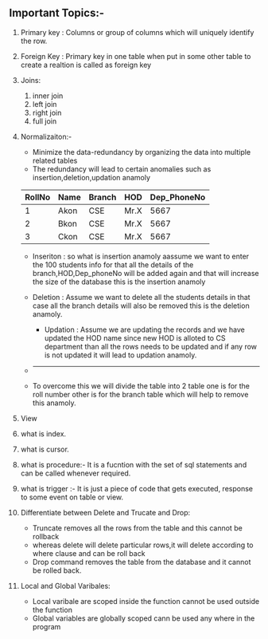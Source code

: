 
## Important Topics:-

1. Primary key : Columns or group of columns which will uniquely identify the row.

2. Foreign Key : Primary key in one table when put in some other table to create a realtion is called as foreign key
3. Joins: 
	1. inner join
	2. left join
	3. right join
	4. full join
4. Normalizaiton:-
	* Minimize the data-redundancy  by organizing the data into multiple related tables
	* The redundancy will lead to certain anomalies such as insertion,deletion,updation anamoly

	 | RollNo | Name | Branch | HOD | Dep_PhoneNo |
	 |--------|------|--------|-----|-------------|
	 | 1      | Akon | CSE	  | Mr.X| 5667        |
	 | 2	  | Bkon | CSE    | Mr.X| 5667	      |
	 | 3	  | Ckon | CSE	  | Mr.X| 5667	      |



	* Inseriton :  so what is insertion anamoly aassume we want to enter the 100 students info
	  for that all the details of the branch,HOD,Dep_phoneNo will be added again and that will increase the size of the database
	  this is the insertion anamoly

	* Deletion :  Assume we want to delete all the students details in that case all the branch details will also be removed 
			this is the deletion anamoly.
        * Updation : Assume we are updating the records and we have updated the HOD name since new HOD is alloted to CS department
		     than all the rows needs to be updated and if any row is not updated it will lead to updation anamoly.
	
	* ------------------------------------------------------------------
	* To overcome this we will divide the table into 2 table one is for the roll number other is for the branch table which will help to 
	 remove this anamoly.

5. View
6. what is index.
7. what is cursor.
8. what is procedure:- It is a fucntion with the set of sql statements and can be called whenever required.
9. what is trigger :- It is just a piece of code that gets executed, response to some event on table or view.

10. Differentiate between Delete and Trucate and Drop:
	* Truncate removes all the rows from the table and this cannot be rollback
	* whereas delete will delete particular rows,it will delete according to where clause and can be roll back
	* Drop command removes the table from the database and it cannot be rolled back.
11. Local and Global Varibales: 
	* Local varibale are scoped inside the function cannot be used outside the function
	* Global variables are globally scoped cann be used any where in the program





